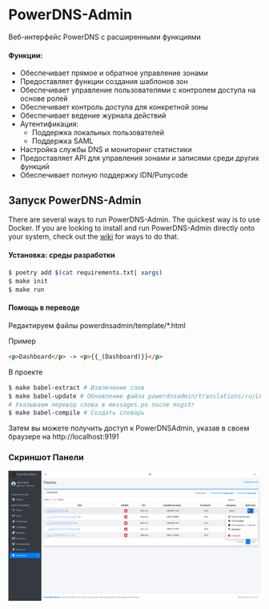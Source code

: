 # PowerDNS-Admin

Веб-интерфейс PowerDNS с расширенными функциями

#### Функции:

- Обеспечивает прямое и обратное управление зонами
- Предоставляет функции создания шаблонов зон
- Обеспечивает управление пользователями с контролем доступа на основе ролей
- Обеспечивает контроль доступа для конкретной зоны
- Обеспечивает ведение журнала действий
- Аутентификация:
   - Поддержка локальных пользователей
   - Поддержка SAML
- Настройка службы DNS и мониторинг статистики
- Предоставляет API для управления зонами и записями среди других функций
- Обеспечивает полную поддержку IDN/Punycode

## Запуск PowerDNS-Admin

There are several ways to run PowerDNS-Admin. The quickest way is to use Docker.
If you are looking to install and run PowerDNS-Admin directly onto your system, check out
the [wiki](https://github.com/PowerDNS-Admin/PowerDNS-Admin/blob/master/docs/wiki/) for ways to do that.

#### Установка: среды разработки
```bash
$ poetry add $(cat requirements.txt| xargs)
$ make init
$ make run 
```

#### Помощь в переводе
Редактируем файлы powerdnsadmin/template/*.html 

  Пример 
```html
<p>Dashboard</p> -> <p>{{_(Dashboard)}}</p>
```
В проекте
```bash
$ make babel-extract # Извлечение слов
$ make babel-update # Обновление файла powerdnsadmin/translations/ru/LC_MESSAGES/messages.po
# Указываем перевод слова в messages.po после msgstr
$ make babel-compile # Создать словарь
```

Затем вы можете получить доступ к PowerDNSAdmin, указав в своем браузере на http://localhost:9191

### Скриншот Панели
![alt](./docs/screenshots/dashboard.png)